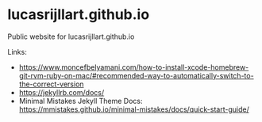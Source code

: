# lucasrijllart.github.io
Public website for lucasrijllart.github.io

Links:
- https://www.moncefbelyamani.com/how-to-install-xcode-homebrew-git-rvm-ruby-on-mac/#recommended-way-to-automatically-switch-to-the-correct-version
- https://jekyllrb.com/docs/
- Minimal Mistakes Jekyll Theme Docs: https://mmistakes.github.io/minimal-mistakes/docs/quick-start-guide/
